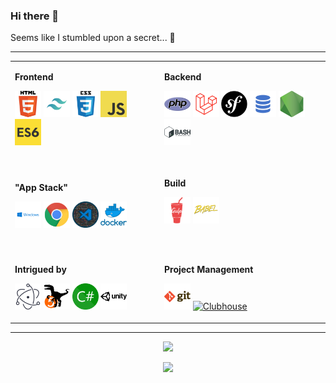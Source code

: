 ### Hi there 👋

Seems like I stumbled upon a secret... 🤔

---

<table align="center">
<tbody>
<tr><td>

**Frontend**  
  
[<img height="42" src="https://raw.githubusercontent.com/github/explore/80688e429a7d4ef2fca1e82350fe8e3517d3494d/topics/html/html.png" alt="HTML5">](https://github.com/topics/html) [<img height="42" src="https://raw.githubusercontent.com/github/explore/80688e429a7d4ef2fca1e82350fe8e3517d3494d/topics/tailwind/tailwind.png" alt="TailwindCSS">](https://github.com/topics/tailwindcss) [<img height="42" src="https://raw.githubusercontent.com/github/explore/80688e429a7d4ef2fca1e82350fe8e3517d3494d/topics/css/css.png" alt="CSS3">](https://github.com/topics/css3) [<img height="42" src="https://raw.githubusercontent.com/github/explore/80688e429a7d4ef2fca1e82350fe8e3517d3494d/topics/javascript/javascript.png" alt="JavaScript">](https://github.com/topics/javascript) [<img height="42" src="https://raw.githubusercontent.com/github/explore/80688e429a7d4ef2fca1e82350fe8e3517d3494d/topics/es6/es6.png" alt="ECMAScript6">](https://github.com/topics/ecmascript6)
</td>
<td>&nbsp;</td>
<td>

**Backend**  
  
[<img height="42" src="https://raw.githubusercontent.com/github/explore/80688e429a7d4ef2fca1e82350fe8e3517d3494d/topics/php/php.png" alt="PHP">](https://github.com/topics/php) [<img height="42" src="https://raw.githubusercontent.com/github/explore/80688e429a7d4ef2fca1e82350fe8e3517d3494d/topics/laravel/laravel.png" alt="Laravel">](https://github.com/topics/laravel) [<img height="42" src="https://raw.githubusercontent.com/github/explore/d0c5a5e31e1776ad62379ef5f6b703bcf107d3a3/topics/symfony/symfony.png" alt="Symfony">](https://github.com/topics/symfony) [<img height="42" src="https://raw.githubusercontent.com/github/explore/80688e429a7d4ef2fca1e82350fe8e3517d3494d/topics/sql/sql.png" alt="SQL">](https://github.com/topics/sql) [<img height="42" src="https://raw.githubusercontent.com/github/explore/80688e429a7d4ef2fca1e82350fe8e3517d3494d/topics/nodejs/nodejs.png" alt="NodeJS">](https://github.com/topics/nodejs) [<img height="42" src="https://raw.githubusercontent.com/github/explore/80688e429a7d4ef2fca1e82350fe8e3517d3494d/topics/bash/bash.png" alt="Bash">](https://github.com/topics/bash) 
</td>
</tr>
<tr><td colspan="3">&nbsp;</td></tr>
<tr><td>

**"App Stack"**  
  
[<img height="42" src="https://raw.githubusercontent.com/github/explore/80688e429a7d4ef2fca1e82350fe8e3517d3494d/topics/windows/windows.png" alt="Windows 10">](https://www.microsoft.com/windows) [<img height="42" src="https://raw.githubusercontent.com/github/explore/80688e429a7d4ef2fca1e82350fe8e3517d3494d/topics/chrome/chrome.png" alt="Chrome">](https://www.google.com/chrome) [<img height="42" src="https://github.com/vscode-icons/vscode-icons/blob/master/images/logo.png" alt="VSCode">](https://code.visualstudio.com/) [<img height="42" src="https://raw.githubusercontent.com/github/explore/80688e429a7d4ef2fca1e82350fe8e3517d3494d/topics/docker/docker.png" alt="Docker/ddev">](https://github.com/drud/ddev)</td><td>&nbsp;</td><td>
**Build**  
  
[<img height="42" src="https://raw.githubusercontent.com/github/explore/80688e429a7d4ef2fca1e82350fe8e3517d3494d/topics/gulp/gulp.png" alt="GulpJS">](https://gulpjs.com/) [<img height="42" src="https://raw.githubusercontent.com/github/explore/cb39e2385dfcec8a661d01bfacff6b1e33bbaa9d/topics/babel/babel.png" alt="Babel">](https://babeljs.io/)
</td></tr>
<tr><td colspan="3">&nbsp;</td></tr>
<tr><td>

**Intrigued by**  
  
[<img height="42" src="https://raw.githubusercontent.com/github/explore/80688e429a7d4ef2fca1e82350fe8e3517d3494d/topics/electron/electron.png" alt="Electron">](https://www.electronjs.org/) [<img height="42" src="https://raw.githubusercontent.com/github/explore/80688e429a7d4ef2fca1e82350fe8e3517d3494d/topics/perl/perl.png" alt="Perl">](https://github.com/topics/perl) [<img height="42" src="https://raw.githubusercontent.com/github/explore/80688e429a7d4ef2fca1e82350fe8e3517d3494d/topics/csharp/csharp.png" alt="C#">](https://github.com/topics/csharp) [<img height="42" src="https://raw.githubusercontent.com/github/explore/80688e429a7d4ef2fca1e82350fe8e3517d3494d/topics/unity/unity.png" alt="Unity">](https://unity.com/)
</td><td>&nbsp;</td><td>

**Project Management**  
  
[<img height="42" src="https://raw.githubusercontent.com/github/explore/80688e429a7d4ef2fca1e82350fe8e3517d3494d/topics/git/git.png" alt="Git">](https://git-scm.com/) [<img height="42" src="https://avatars1.githubusercontent.com/u/1672820?s=200&v=4" alt="Clubhouse">](http://r.clbh.se/mvgepog)
</td></tr>
</tbody>
</table>

---

<p align="center">
	<a href="https://github.com/anuraghazra/github-readme-stats"><img src="https://github-readme-stats.vercel.app/api?username=dsone&hide=stars&count_private=true&show_icons=true&title_color=a5c05b&text_color=000000&bg_color=6eb5c026&border_color=006c84"></a>
</p><p align="center">
	<a href="https://github.com/anuraghazra/github-readme-stats"><img src="https://github-readme-stats.vercel.app/api/top-langs/?username=dsone&layout=compact&title_color=a5c05b&text_color=000000&bg_color=6eb5c026&border_color=006c84&langs_count=6&custom_title=dsone%27s%20Language%20Stats"></a>
</p>
